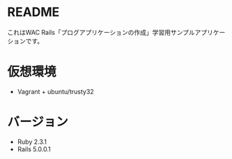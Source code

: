 # README

これはWAC Rails「プログアプリケーションの作成」学習用サンプルアプリケーションです。

# 仮想環境
* Vagrant + ubuntu/trusty32

# バージョン
* Ruby 2.3.1
* Rails 5.0.0.1
